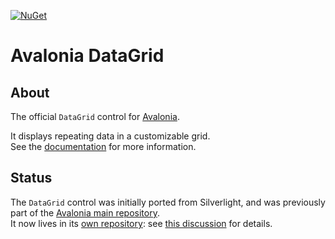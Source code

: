 [![NuGet](https://img.shields.io/nuget/v/Avalonia.Controls.DataGrid.svg)](https://www.nuget.org/packages/Avalonia.Controls.DataGrid/)

# Avalonia DataGrid

## About

The official `DataGrid` control for [Avalonia](https://github.com/AvaloniaUI/Avalonia).  

It displays repeating data in a customizable grid.  
See the [documentation](https://docs.avaloniaui.net/docs/reference/controls/datagrid/) for more information.

## Status

The `DataGrid` control was initially ported from Silverlight, and was previously part of the [Avalonia main repository](https://github.com/AvaloniaUI/Avalonia).  
It now lives in its [own repository](https://github.com/AvaloniaUI/Avalonia.Controls.DataGrid): see [this discussion](https://github.com/AvaloniaUI/Avalonia/discussions/18388) for details.
